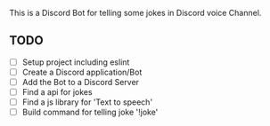 This is a Discord Bot for telling some jokes in Discord voice Channel.

## TODO

* [ ] Setup project including eslint
* [ ] Create a Discord application/Bot
* [ ] Add the Bot to a Discord Server
* [ ] Find a api for jokes
* [ ] Find a js library for 'Text to speech'
* [ ] Build command for telling joke '!joke'